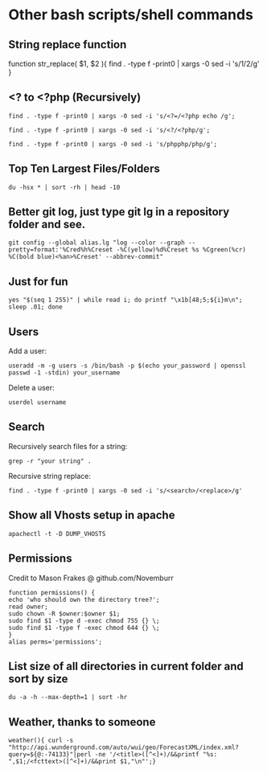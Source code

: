 # Other bash scripts/shell commands

## String replace function
function str_replace( $1, $2 ){
  find . -type f -print0 | xargs -0 sed -i 's/$1/$2/g'
}

## <? to <?php (Recursively)

`find . -type f -print0 | xargs -0 sed -i 's/<?=/<?php echo /g';`

`find . -type f -print0 | xargs -0 sed -i 's/<?/<?php/g';`

`find . -type f -print0 | xargs -0 sed -i 's/phpphp/php/g';`

## Top Ten Largest Files/Folders

`du -hsx * | sort -rh | head -10`

## Better git log, just type git lg in a repository folder and see.

`git config --global alias.lg "log --color --graph --pretty=format:'%Cred%h%Creset -%C(yellow)%d%Creset %s %Cgreen(%cr) %C(bold blue)<%an>%Creset' --abbrev-commit"`

## Just for fun

`yes "$(seq 1 255)" | while read i; do printf "\x1b[48;5;${i}m\n"; sleep .01; done`

## Users

Add a user:

`useradd -m -g users -s /bin/bash -p $(echo your_password | openssl passwd -1 -stdin) your_username`

Delete a user:

`userdel username`

## Search

Recursively search files for a string:

`grep -r "your string" .`

Recursive string replace:

`find . -type f -print0 | xargs -0 sed -i 's/<search>/<replace>/g'`

## Show all Vhosts setup in apache

`apachectl -t -D DUMP_VHOSTS`

## Permissions

Credit to Mason Frakes @ github.com/Novemburr

```
function permissions() {
echo 'who should own the directory tree?';
read owner;
sudo chown -R $owner:$owner $1;
sudo find $1 -type d -exec chmod 755 {} \;
sudo find $1 -type f -exec chmod 644 {} \;
}
alias perms='permissions';
```

## List size of all directories in current folder and sort by size

`du -a -h --max-depth=1 | sort -hr`

## Weather, thanks to someone

`weather(){ curl -s "http://api.wunderground.com/auto/wui/geo/ForecastXML/index.xml?query=${@:-74133}"|perl -ne '/<title>([^<]+)/&&printf "%s: ",$1;/<fcttext>([^<]+)/&&print $1,"\n"';}`
